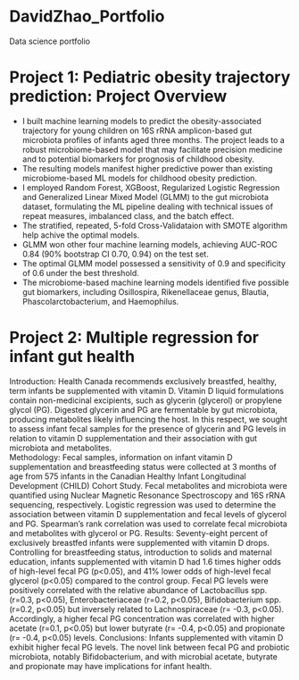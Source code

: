 # DavidZhao_Portfolio
Data science portfolio

# Project 1: Pediatric obesity trajectory prediction: Project Overview
- I built machine learning models to predict the obesity-associated trajectory for young children on 16S rRNA amplicon-based gut microbiota profiles of infants aged three months. The project leads to a robust microbiome-based model that may facilitate precision medicine and to potential biomarkers for prognosis of childhood obesity. 
- The resulting models manifest higher predictive power than existing microbiome-based ML models for childhood obesity prediction. 
- I employed Random Forest, XGBoost, Regularized Logistic Regression and Generalized Linear Mixed Model (GLMM) to the gut microbiota dataset, formulating the ML pipeline dealing with technical issues of repeat measures, imbalanced class, and the batch effect.
- The stratified, repeated, 5-fold Cross-Validataion with SMOTE algorithm help achive the optimal models.   
- GLMM won other four machine learning models, achieving AUC-ROC 0.84 (90% bootstrap CI 0.70, 0.94) on the test set. 
- The optimal GLMM model possessed a sensitivity of 0.9 and specificity of 0.6 under the best threshold. 
- The microbiome-based machine learning models identified five possible gut biomarkers, including Osillospira, Rikenellaceae genus, Blautia, Phascolarctobacterium, and Haemophilus.   

# Project 2: Multiple regression for infant gut health
Introduction: Health Canada recommends exclusively breastfed, healthy, term infants be supplemented with vitamin D. Vitamin D liquid formulations contain non-medicinal excipients, such as glycerin (glycerol) or propylene glycol (PG). Digested glycerin and PG are fermentable by gut microbiota, producing metabolites likely influencing the host. In this respect, we sought to assess infant fecal samples for the presence of glycerin and PG levels in relation to vitamin D supplementation and their association with gut microbiota and metabolites.   
Methodology: Fecal samples, information on infant vitamin D supplementation and breastfeeding status were collected at 3 months of age from 575 infants in the Canadian Healthy Infant Longitudinal Development (CHILD) Cohort Study. Fecal metabolites and microbiota were quantified using Nuclear Magnetic Resonance Spectroscopy and 16S rRNA sequencing, respectively. Logistic regression was used to determine the association between vitamin D supplementation and fecal levels of glycerol and PG. Spearman’s rank correlation was used to correlate fecal microbiota and metabolites with glycerol or PG. 
Results: Seventy-eight percent of exclusively breastfed infants were supplemented with vitamin D drops. Controlling for breastfeeding status, introduction to solids and maternal education, infants supplemented with vitamin D had 1.6 times higher odds of high-level fecal PG (p<0.05), and 41% lower odds of high-level fecal glycerol (p<0.05) compared to the control group. Fecal PG levels were positively correlated with the relative abundance of Lactobacillus spp. (r=0.3, p<0.05), Enterobacteriaceae (r=0.2, p<0.05), Bifidobacterium spp. (r=0.2, p<0.05) but inversely related to Lachnospiraceae (r= -0.3, p<0.05). Accordingly, a higher fecal PG concentration was correlated with higher acetate (r=0.1, p<0.05) but lower butyrate (r= -0.4, p<0.05) and propionate (r= -0.4, p<0.05) levels. 
Conclusions: Infants supplemented with vitamin D exhibit higher fecal PG levels. The novel link between fecal PG and probiotic microbiota, notably Bifidobacterium, and with microbial acetate, butyrate and propionate may have implications for infant health. 


